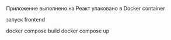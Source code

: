 Приложение выполнено на Реакт
упаковано в Docker container

запуск frontend

docker compose build
docker compose up

